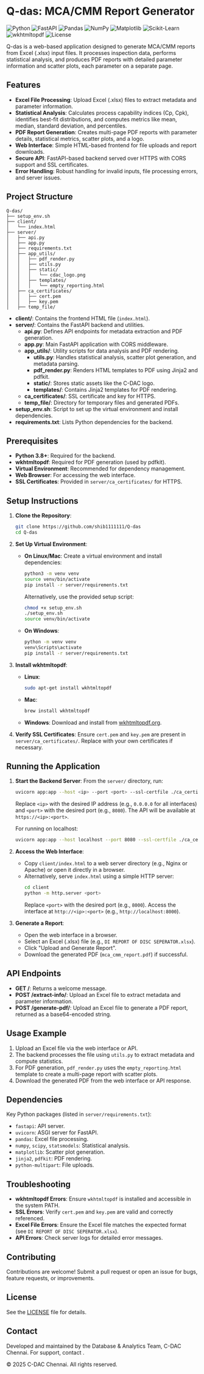 # Q-das: MCA/CMM Report Generator

![Python](https://img.shields.io/badge/Python-3.10%2B-blue)
![FastAPI](https://img.shields.io/badge/FastAPI-0.110%2B-009688)
![Pandas](https://img.shields.io/badge/Pandas-Data%20Analysis-darkblue)
![NumPy](https://img.shields.io/badge/NumPy-Array%20Computing-orange)
![Matplotlib](https://img.shields.io/badge/Matplotlib-Visualization-red)
![Scikit-Learn](https://img.shields.io/badge/Machine%20Learning-ScikitLearn-orange)
![wkhtmltopdf](https://img.shields.io/badge/wkhtmltopdf-0.12.6-blue)
![License](https://img.shields.io/badge/License-MIT-green)

Q-das is a web-based application designed to generate MCA/CMM reports from Excel (.xlsx) input files. It processes inspection data, performs statistical analysis, and produces PDF reports with detailed parameter information and scatter plots, each parameter on a separate page.

## Features
- **Excel File Processing**: Upload Excel (.xlsx) files to extract metadata and parameter information.
- **Statistical Analysis**: Calculates process capability indices (Cp, Cpk), identifies best-fit distributions, and computes metrics like mean, median, standard deviation, and percentiles.
- **PDF Report Generation**: Creates multi-page PDF reports with parameter details, statistical metrics, scatter plots, and a logo.
- **Web Interface**: Simple HTML-based frontend for file uploads and report downloads.
- **Secure API**: FastAPI-based backend served over HTTPS with CORS support and SSL certificates.
- **Error Handling**: Robust handling for invalid inputs, file processing errors, and server issues.

## Project Structure
```
Q-das/
├── setup_env.sh
├── client/
│   └── index.html
├── server/
│   ├── api.py
│   ├── app.py
│   ├── requirements.txt
│   ├── app_utils/
│   │   ├── pdf_render.py
│   │   ├── utils.py
│   │   ├── static/
│   │   │   └── cdac_logo.png
│   │   ├── templates/
│   │   │   └── empty_reporting.html
│   ├── ca_certificates/
│   │   ├── cert.pem
│   │   ├── key.pem
│   ├── temp_file/
```

- **client/**: Contains the frontend HTML file (`index.html`).
- **server/**: Contains the FastAPI backend and utilities.
  - **api.py**: Defines API endpoints for metadata extraction and PDF generation.
  - **app.py**: Main FastAPI application with CORS middleware.
  - **app_utils/**: Utility scripts for data analysis and PDF rendering.
    - **utils.py**: Handles statistical analysis, scatter plot generation, and metadata parsing.
    - **pdf_render.py**: Renders HTML templates to PDF using Jinja2 and pdfkit.
    - **static/**: Stores static assets like the C-DAC logo.
    - **templates/**: Contains Jinja2 templates for PDF rendering.
  - **ca_certificates/**: SSL certificate and key for HTTPS.
  - **temp_file/**: Directory for temporary files and generated PDFs.
- **setup_env.sh**: Script to set up the virtual environment and install dependencies.
- **requirements.txt**: Lists Python dependencies for the backend.

## Prerequisites
- **Python 3.8+**: Required for the backend.
- **wkhtmltopdf**: Required for PDF generation (used by pdfkit).
- **Virtual Environment**: Recommended for dependency management.
- **Web Browser**: For accessing the web interface.
- **SSL Certificates**: Provided in `server/ca_certificates/` for HTTPS.

## Setup Instructions

1. **Clone the Repository**:
   ```bash
   git clone https://github.com/shib1111111/Q-das
   cd Q-das
   ```

2. **Set Up Virtual Environment**:
   - **On Linux/Mac**:
     Create a virtual environment and install dependencies:
     ```bash
     python3 -m venv venv
     source venv/bin/activate
     pip install -r server/requirements.txt
     ```
     Alternatively, use the provided setup script:
     ```bash
     chmod +x setup_env.sh
     ./setup_env.sh
     source venv/bin/activate
     ```
   - **On Windows**:
     ```bash
     python -m venv venv
     venv\Scripts\activate
     pip install -r server/requirements.txt
     ```

3. **Install wkhtmltopdf**:
   - **Linux**:
     ```bash
     sudo apt-get install wkhtmltopdf
     ```
   - **Mac**:
     ```bash
     brew install wkhtmltopdf
     ```
   - **Windows**: Download and install from [wkhtmltopdf.org](https://wkhtmltopdf.org/downloads.html).

4. **Verify SSL Certificates**:
   Ensure `cert.pem` and `key.pem` are present in `server/ca_certificates/`. Replace with your own certificates if necessary.

## Running the Application

1. **Start the Backend Server**:
   From the `server/` directory, run:
   ```bash
   uvicorn app:app --host <ip> --port <port> --ssl-certfile ./ca_certificates/cert.pem --ssl-keyfile ./ca_certificates/key.pem
   ```
   Replace `<ip>` with the desired IP address (e.g., `0.0.0.0` for all interfaces) and `<port>` with the desired port (e.g., `8080`).
   The API will be available at `https://<ip>:<port>`.

   For running on localhost:
   ```bash
   uvicorn app:app --host localhost --port 8080 --ssl-certfile ./ca_certificates/cert.pem --ssl-keyfile ./ca_certificates/key.pem
   ```

2. **Access the Web Interface**:
   - Copy `client/index.html` to a web server directory (e.g., Nginx or Apache) or open it directly in a browser.
   - Alternatively, serve `index.html` using a simple HTTP server:
     ```bash
     cd client
     python -m http.server <port>
     ```
     Replace `<port>` with the desired port (e.g., `8000`).
     Access the interface at `http://<ip>:<port>` (e.g., `http://localhost:8000`).

3. **Generate a Report**:
   - Open the web interface in a browser.
   - Select an Excel (.xlsx) file (e.g., `DI REPORT OF DISC SEPERATOR.xlsx`).
   - Click "Upload and Generate Report".
   - Download the generated PDF (`mca_cmm_report.pdf`) if successful.

## API Endpoints
- **GET /**: Returns a welcome message.
- **POST /extract-info/**: Upload an Excel file to extract metadata and parameter information.
- **POST /generate-pdf/**: Upload an Excel file to generate a PDF report, returned as a base64-encoded string.

## Usage Example
1. Upload an Excel file via the web interface or API.
2. The backend processes the file using `utils.py` to extract metadata and compute statistics.
3. For PDF generation, `pdf_render.py` uses the `empty_reporting.html` template to create a multi-page report with scatter plots.
4. Download the generated PDF from the web interface or API response.

## Dependencies
Key Python packages (listed in `server/requirements.txt`):
- `fastapi`: API server.
- `uvicorn`: ASGI server for FastAPI.
- `pandas`: Excel file processing.
- `numpy`, `scipy`, `statsmodels`: Statistical analysis.
- `matplotlib`: Scatter plot generation.
- `jinja2`, `pdfkit`: PDF rendering.
- `python-multipart`: File uploads.

## Troubleshooting
- **wkhtmltopdf Errors**: Ensure `wkhtmltopdf` is installed and accessible in the system PATH.
- **SSL Errors**: Verify `cert.pem` and `key.pem` are valid and correctly referenced.
- **Excel File Errors**: Ensure the Excel file matches the expected format (see `DI REPORT OF DISC SEPERATOR.xlsx`).
- **API Errors**: Check server logs for detailed error messages.

## Contributing
Contributions are welcome! Submit a pull request or open an issue for bugs, feature requests, or improvements.

## License
See the [LICENSE](./LICENSE) file for details.

## Contact
Developed and maintained by the Database & Analytics Team, C-DAC Chennai.
For support, contact <insert-contact-email>.

© 2025 C-DAC Chennai. All rights reserved.